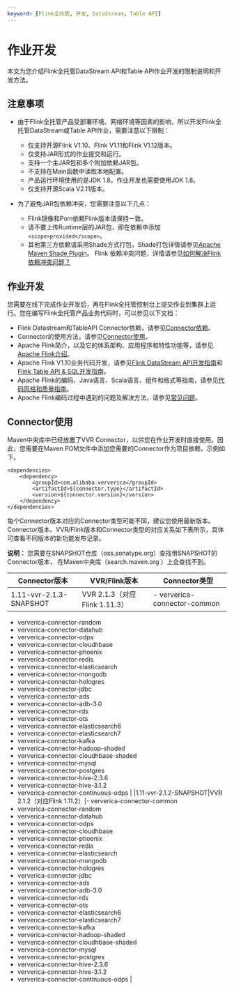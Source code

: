 ```yaml
---
keyword: [Flink全托管, 开发, DataStream, Table API]
---
```


# 作业开发

本文为您介绍Flink全托管DataStream API和Table API作业开发的限制说明和开发方法。

## 注意事项

-   由于Flink全托管产品受部署环境、网络环境等因素的影响，所以开发Flink全托管DataStream或Table API作业，需要注意以下限制：
    -   仅支持开源Flink V1.10、Flink V1.11和Flink V1.12版本。
    -   仅支持JAR形式的作业提交和运行。
    -   支持一个主JAR包和多个附加依赖JAR包。
    -   不支持在Main函数中读取本地配置。
    -   产品运行环境使用的是JDK 1.8，作业开发也需要使用JDK 1.8。
    -   仅支持开源Scala V2.11版本。
-   为了避免JAR包依赖冲突，您需要注意以下几点：

    -   Flink镜像和Pom依赖Flink版本请保持一致。
    -   请不要上传Runtime层的JAR包，即在依赖中添加`<scope>provided</scope>`。
    -   其他第三方依赖请采用Shade方式打包，Shade打包详情请参见[Apache Maven Shade Plugin](https://maven.apache.org/plugins/maven-shade-plugin/index.html)。
    Flink 依赖冲突问题，详情请参见[如何解决Flink依赖冲突问题？](/cn.zh-CN/Flink全托管/常见问题.md)


## 作业开发

您需要在线下完成作业开发后，再在Flink全托管控制台上提交作业到集群上运行。您在编写Flink全托管产品业务代码时，可以参见以下文档：

-   Flink Datastream和TableAPI Connector依赖，请参见[Connector依赖](http://oss.sonatype.org/)。
-   Connector的使用方法，请参见[Connector使用](#section_x4p_87g_as0)。
-   Apache Flink简介，以及它的体系架构、应用程序和特性功能等，请参见[Apache Flink介绍](https://flink.apache.org/flink-architecture.html)。
-   Apache Flink V1.10业务代码开发，请参见[Flink DataStream API开发指南](https://ci.apache.org/projects/flink/flink-docs-release-1.10/dev/datastream_api.html)和[Flink Table API & SQL开发指南](https://ci.apache.org/projects/flink/flink-docs-release-1.10/dev/table/)。
-   Apache Flink的编码、Java语言、Scala语言、组件和格式等指南，请参见[代码风格和质量指南](https://flink.apache.org/contributing/code-style-and-quality-preamble.html)。
-   Apache Flink编码过程中遇到的问题及解决方法，请参见[常见问题](https://flink.apache.org/gettinghelp.html)。

## Connector使用

Maven中央库中已经放置了VVR Connector，以供您在作业开发时直接使用。因此，您需要在Maven POM文件中添加您需要的Connector作为项目依赖，示例如下。

```
<dependencies>
    <dependency>
        <groupId>com.alibaba.ververica</groupId>
        <artifactId>${connector.type}</artifactId>
        <version>${connector.version}</version>
    </dependency>
</dependencies>
```

每个Connector版本对应的Connector类型可能不同，建议您使用最新版本。Connector版本、VVR/Flink版本和Connector类型的对应关系如下表所示，具体可查看不同版本的新功能发布记录。

**说明：** 您需要在SNAPSHOT仓库（oss.sonatype.org）查找带SNAPSHOT的Connector版本， 在Maven中央库（search.maven.org ）上会查找不到。

|Connector版本|VVR/Flink版本|Connector类型|
|-----------|-----------|-----------|
|1.11-vvr-2.1.3-SNAPSHOT|VVR 2.1.3（对应Flink 1.11.3）|-   ververica-connector-common
-   ververica-connector-random
-   ververica-connector-datahub
-   ververica-connector-odps
-   ververica-connector-cloudhbase
-   ververica-connector-phoenix
-   ververica-connector-redis
-   ververica-connector-elasticsearch
-   ververica-connector-mongodb
-   ververica-connector-hologres
-   ververica-connector-jdbc
-   ververica-connector-ads
-   ververica-connector-adb-3.0
-   ververica-connector-rds
-   ververica-connector-ots
-   ververica-connector-elasticsearch6
-   ververica-connector-elasticsearch7
-   ververica-connector-kafka
-   ververica-connector-hadoop-shaded
-   ververica-connector-cloudhbase-shaded
-   ververica-connector-mysql
-   ververica-connector-postgres
-   ververica-connector-hive-2.3.6
-   ververica-connector-hive-3.1.2
-   ververica-connector-continuous-odps |
|1.11-vvr-2.1.2-SNAPSHOT|VVR 2.1.2（对应Flink 1.11.2）|-   ververica-connector-common
-   ververica-connector-random
-   ververica-connector-datahub
-   ververica-connector-odps
-   ververica-connector-cloudhbase
-   ververica-connector-phoenix
-   ververica-connector-redis
-   ververica-connector-elasticsearch
-   ververica-connector-mongodb
-   ververica-connector-hologres
-   ververica-connector-jdbc
-   ververica-connector-ads
-   ververica-connector-adb-3.0
-   ververica-connector-rds
-   ververica-connector-ots
-   ververica-connector-elasticsearch6
-   ververica-connector-elasticsearch7
-   ververica-connector-kafka
-   ververica-connector-hadoop-shaded
-   ververica-connector-cloudhbase-shaded
-   ververica-connector-mysql
-   ververica-connector-postgres
-   ververica-connector-hive-2.3.6
-   ververica-connector-hive-3.1.2
-   ververica-connector-continuous-odps |

